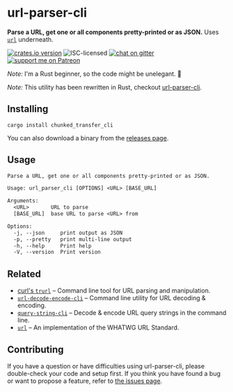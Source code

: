 # url-parser-cli

**Parse a URL, get one or all components pretty-printed or as JSON.** Uses [`url`](https://docs.rs/url/) underneath.

[![crates.io version](https://img.shields.io/crates/v/url_parser_cli.svg)](https://crates.io/crates/url_parser_cli)
![ISC-licensed](https://img.shields.io/github/license/derhuerst/url-parser-cli.svg)
[![chat on gitter](https://badges.gitter.im/derhuerst.svg)](https://gitter.im/derhuerst)
[![support me on Patreon](https://img.shields.io/badge/support%20me-on%20patreon-fa7664.svg)](https://patreon.com/derhuerst)

*Note:* I'm a Rust beginner, so the code might be unelegant. 🙈

*Note:* This utility has been rewritten in Rust, checkout [url-parser-cli](https://github.com/derhuerst/url-parser-cli).


## Installing

```shell
cargo install chunked_transfer_cli
```

You can also download a binary from the [releases page](https://github.com/derhuerst/chunked-transfer-cli/releases).


## Usage

```txt
Parse a URL, get one or all components pretty-printed or as JSON.

Usage: url_parser_cli [OPTIONS] <URL> [BASE_URL]

Arguments:
  <URL>       URL to parse
  [BASE_URL]  base URL to parse <URL> from

Options:
  -j, --json     print output as JSON
  -p, --pretty   print multi-line output
  -h, --help     Print help
  -V, --version  Print version
```


## Related

- [curl's `trurl`](https://github.com/curl/trurl) – Command line tool for URL parsing and manipulation.
- [`url-decode-encode-cli`](https://github.com/derhuerst/url-decode-encode-cli) – Command line utility for URL decoding & encoding.
- [`query-string-cli`](https://github.com/derhuerst/query-string-cli) – Decode & encode URL query strings in the command line.
- [`url`](https://docs.rs/url/) – An implementation of the WHATWG URL Standard.


## Contributing

If you have a question or have difficulties using url-parser-cli, please double-check your code and setup first. If you think you have found a bug or want to propose a feature, refer to [the issues page](https://github.com/derhuerst/url-parser-cli/issues).
